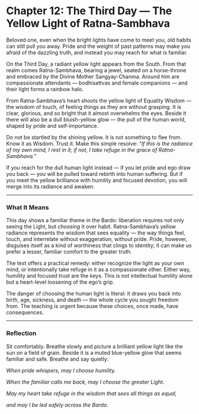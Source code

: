 # Chapter 12: The Third Day — The Yellow Light of Ratna-Sambhava

Beloved one, even when the bright lights have come to meet you, old habits can still pull you away. Pride and the weight of past patterns may make you afraid of the dazzling truth, and instead you may reach for what is familiar.

On the Third Day, a radiant yellow light appears from the South. From that realm comes Ratna-Sambhava, bearing a jewel, seated on a horse-throne and embraced by the Divine Mother Sangyay-Chanma. Around him are compassionate attendants — bodhisattvas and female companions — and their light forms a rainbow halo.

From Ratna-Sambhava’s heart shoots the yellow light of Equality Wisdom — the wisdom of touch, of feeling things as they are without grasping. It is clear, glorious, and so bright that it almost overwhelms the eyes. Beside it there will also be a dull bluish-yellow glow — the pull of the human world, shaped by pride and self-importance.

Do not be startled by the shining yellow. It is not something to flee from. Know it as Wisdom. Trust it. Make this simple resolve: *“If this is the radiance of my own mind, I rest in it; if not, I take refuge in the grace of Ratna-Sambhava.”*

If you reach for the dull human light instead — if you let pride and ego draw you back — you will be pulled toward rebirth into human suffering. But if you meet the yellow brilliance with humility and focused devotion, you will merge into its radiance and awaken.

---

### What It Means

This day shows a familiar theme in the Bardo: liberation requires not only seeing the Light, but *choosing* it over habit. Ratna-Sambhava’s yellow radiance represents the wisdom that sees equality — the way things feel, touch, and interrelate without exaggeration, without pride. Pride, however, disguises itself as a kind of worthiness that clings to identity; it can make us prefer a lesser, familiar comfort to the greater truth.

The text offers a practical remedy: either recognize the light as your own mind, or intentionally take refuge in it as a compassionate other. Either way, humility and focused trust are the keys. This is not intellectual humility alone but a heart-level loosening of the ego’s grip.

The danger of choosing the human light is literal: it draws you back into birth, age, sickness, and death — the whole cycle you sought freedom from. The teaching is urgent because these choices, once made, have consequences.

---


### Reflection


Sit comfortably. Breathe slowly and picture a brilliant yellow light like the sun on a field of grain. Beside it is a muted blue-yellow glow that seems familiar and safe. Breathe and say quietly:


*When pride whispers, may I choose humility.*

*When the familiar calls me back, may I choose the greater Light.*

*May my heart take refuge in the wisdom that sees all things as equal,*

*and may I be led safely across the Bardo.*
